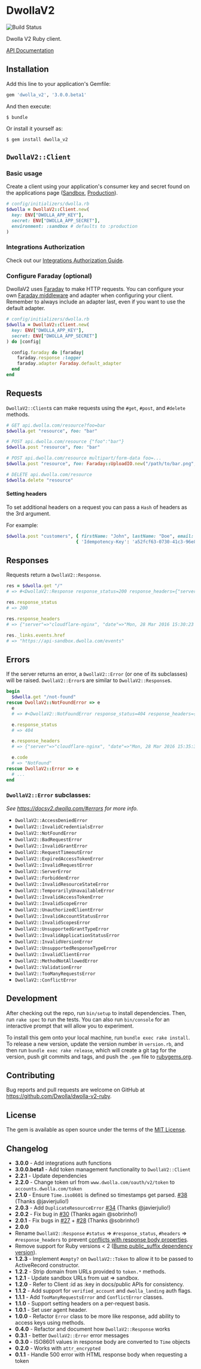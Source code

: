 # DwollaV2

![Build Status](https://travis-ci.org/Dwolla/dwolla-v2-ruby.svg)

Dwolla V2 Ruby client.

[API Documentation](https://docsv2.dwolla.com)

## Installation

Add this line to your application's Gemfile:

```ruby
gem 'dwolla_v2', '3.0.0.beta1'
```

And then execute:

    $ bundle

Or install it yourself as:

    $ gem install dwolla_v2

## `DwollaV2::Client`

### Basic usage

Create a client using your application's consumer key and secret found on the applications page
([Sandbox][apsandbox], [Production][approd]).

[apsandbox]: https://dashboard-sandbox.dwolla.com/applications
[approd]: https://dashboard.dwolla.com/applications

```ruby
# config/initializers/dwolla.rb
$dwolla = DwollaV2::Client.new(
  key: ENV["DWOLLA_APP_KEY"],
  secret: ENV["DWOLLA_APP_SECRET"],
  environment: :sandbox # defaults to :production
)
```

### Integrations Authorization

Check out our [Integrations Authorization Guide](https://developers.dwolla.com/integrations/authorization).

### Configure Faraday (optional)

DwollaV2 uses [Faraday][faraday] to make HTTP requests. You can configure your own
[Faraday middleware][faraday-middleware] and adapter when configuring your client. Remember to
always include an adapter last, even if you want to use the default adapter.

[faraday]: https://github.com/lostisland/faraday
[faraday-middleware]: https://github.com/lostisland/faraday_middleware

```ruby
# config/initializers/dwolla.rb
$dwolla = DwollaV2::Client.new(
  key: ENV["DWOLLA_APP_KEY"],
  secret: ENV["DWOLLA_APP_SECRET"]
) do |config|

  config.faraday do |faraday|
    faraday.response :logger
    faraday.adapter Faraday.default_adapter
  end
end
```

## Requests

`DwollaV2::Client`s can make requests using the `#get`, `#post`, and `#delete` methods.

```ruby
# GET api.dwolla.com/resource?foo=bar
$dwolla.get "resource", foo: "bar"

# POST api.dwolla.com/resource {"foo":"bar"}
$dwolla.post "resource", foo: "bar"

# POST api.dwolla.com/resource multipart/form-data foo=...
$dwolla.post "resource", foo: Faraday::UploadIO.new("/path/to/bar.png", "image/png")

# DELETE api.dwolla.com/resource
$dwolla.delete "resource"
```

#### Setting headers

To set additional headers on a request you can pass a `Hash` of headers as the 3rd argument.

For example:

```ruby
$dwolla.post "customers", { firstName: "John", lastName: "Doe", email: "jd@doe.com" },
                          { 'Idempotency-Key': 'a52fcf63-0730-41c3-96e8-7147b5d1fb01' }
```

## Responses

Requests return a `DwollaV2::Response`.

```ruby
res = $dwolla.get "/"
# => #<DwollaV2::Response response_status=200 response_headers={"server"=>"cloudflare-nginx", "date"=>"Mon, 28 Mar 2016 15:30:23 GMT", "content-type"=>"application/vnd.dwolla.v1.hal+json; charset=UTF-8", "content-length"=>"150", "connection"=>"close", "set-cookie"=>"__cfduid=d9dcd0f586c166d36cbd45b992bdaa11b1459179023; expires=Tue, 28-Mar-17 15:30:23 GMT; path=/; domain=.dwolla.com; HttpOnly", "x-request-id"=>"69a4e612-5dae-4c52-a6a0-2f921e34a88a", "cf-ray"=>"28ac1f81875941e3-MSP"} {"_links"=>{"events"=>{"href"=>"https://api-sandbox.dwolla.com/events"}, "webhook-subscriptions"=>{"href"=>"https://api-sandbox.dwolla.com/webhook-subscriptions"}}}>

res.response_status
# => 200

res.response_headers
# => {"server"=>"cloudflare-nginx", "date"=>"Mon, 28 Mar 2016 15:30:23 GMT", "content-type"=>"application/vnd.dwolla.v1.hal+json; charset=UTF-8", "content-length"=>"150", "connection"=>"close", "set-cookie"=>"__cfduid=d9dcd0f586c166d36cbd45b992bdaa11b1459179023; expires=Tue, 28-Mar-17 15:30:23 GMT; path=/; domain=.dwolla.com; HttpOnly", "x-request-id"=>"69a4e612-5dae-4c52-a6a0-2f921e34a88a", "cf-ray"=>"28ac1f81875941e3-MSP"}

res._links.events.href
# => "https://api-sandbox.dwolla.com/events"
```

## Errors

If the server returns an error, a `DwollaV2::Error` (or one of its subclasses) will be raised.
`DwollaV2::Error`s are similar to `DwollaV2::Response`s.

```ruby
begin
  $dwolla.get "/not-found"
rescue DwollaV2::NotFoundError => e
  e
  # => #<DwollaV2::NotFoundError response_status=404 response_headers={"server"=>"cloudflare-nginx", "date"=>"Mon, 28 Mar 2016 15:35:32 GMT", "content-type"=>"application/vnd.dwolla.v1.hal+json; profile=\"http://nocarrier.co.uk/profiles/vnd.error/\"; charset=UTF-8", "content-length"=>"69", "connection"=>"close", "set-cookie"=>"__cfduid=da1478bfdf3e56275cd8a6a741866ccce1459179332; expires=Tue, 28-Mar-17 15:35:32 GMT; path=/; domain=.dwolla.com; HttpOnly", "access-control-allow-origin"=>"*", "x-request-id"=>"667fca74-b53d-43db-bddd-50426a011881", "cf-ray"=>"28ac270abca64207-MSP"} {"code"=>"NotFound", "message"=>"The requested resource was not found."}>

  e.response_status
  # => 404

  e.response_headers
  # => {"server"=>"cloudflare-nginx", "date"=>"Mon, 28 Mar 2016 15:35:32 GMT", "content-type"=>"application/vnd.dwolla.v1.hal+json; profile=\"http://nocarrier.co.uk/profiles/vnd.error/\"; charset=UTF-8", "content-length"=>"69", "connection"=>"close", "set-cookie"=>"__cfduid=da1478bfdf3e56275cd8a6a741866ccce1459179332; expires=Tue, 28-Mar-17 15:35:32 GMT; path=/; domain=.dwolla.com; HttpOnly", "access-control-allow-origin"=>"*", "x-request-id"=>"667fca74-b53d-43db-bddd-50426a011881", "cf-ray"=>"28ac270abca64207-MSP"}

  e.code
  # => "NotFound"
rescue DwollaV2::Error => e
  # ...
end
```

### `DwollaV2::Error` subclasses:

_See https://docsv2.dwolla.com/#errors for more info._

- `DwollaV2::AccessDeniedError`
- `DwollaV2::InvalidCredentialsError`
- `DwollaV2::NotFoundError`
- `DwollaV2::BadRequestError`
- `DwollaV2::InvalidGrantError`
- `DwollaV2::RequestTimeoutError`
- `DwollaV2::ExpiredAccessTokenError`
- `DwollaV2::InvalidRequestError`
- `DwollaV2::ServerError`
- `DwollaV2::ForbiddenError`
- `DwollaV2::InvalidResourceStateError`
- `DwollaV2::TemporarilyUnavailableError`
- `DwollaV2::InvalidAccessTokenError`
- `DwollaV2::InvalidScopeError`
- `DwollaV2::UnauthorizedClientError`
- `DwollaV2::InvalidAccountStatusError`
- `DwollaV2::InvalidScopesError`
- `DwollaV2::UnsupportedGrantTypeError`
- `DwollaV2::InvalidApplicationStatusError`
- `DwollaV2::InvalidVersionError`
- `DwollaV2::UnsupportedResponseTypeError`
- `DwollaV2::InvalidClientError`
- `DwollaV2::MethodNotAllowedError`
- `DwollaV2::ValidationError`
- `DwollaV2::TooManyRequestsError`
- `DwollaV2::ConflictError`

## Development

After checking out the repo, run `bin/setup` to install dependencies. Then, run `rake spec` to run the tests. You can also run `bin/console` for an interactive prompt that will allow you to experiment.

To install this gem onto your local machine, run `bundle exec rake install`. To release a new version, update the version number in `version.rb`, and then run `bundle exec rake release`, which will create a git tag for the version, push git commits and tags, and push the `.gem` file to [rubygems.org](https://rubygems.org).

## Contributing

Bug reports and pull requests are welcome on GitHub at https://github.com/Dwolla/dwolla-v2-ruby.

## License

The gem is available as open source under the terms of the [MIT License](https://github.com/Dwolla/dwolla-v2-ruby).

## Changelog

- **3.0.0** - Add integrations auth functions
- **3.0.0.beta1** - Add token management functionality to `DwollaV2::Client`
- **2.2.1** - Update dependencies
- **2.2.0** - Change token url from `www.dwolla.com/oauth/v2/token` to `accounts.dwolla.com/token`
- **2.1.0** - Ensure `Time.iso8601` is defined so timestamps get parsed. [#38](https://github.com/Dwolla/dwolla-v2-ruby/pull/38) (Thanks @javierjulio!)
- **2.0.3** - Add `DuplicateResourceError` [#34](https://github.com/Dwolla/dwolla-v2-ruby/pull/34) (Thanks @javierjulio!)
- **2.0.2** - Fix bug in [#30](https://github.com/Dwolla/dwolla-v2-ruby/pull/30) (Thanks again @sobrinho!)
- **2.0.1** - Fix bugs in [#27](https://github.com/Dwolla/dwolla-v2-ruby/pull/27) + [#28](https://github.com/Dwolla/dwolla-v2-ruby/pull/28) (Thanks @sobrinho!)
- **2.0.0**
- Rename `DwollaV2::Response` `#status` => `#response_status`, `#headers` => `#response_headers` to prevent
  [conflicts with response body properties][response-conflicts].
- Remove support for Ruby versions < 2 ([Bump public_suffix dependency version][public-suffix]).
- **1.2.3** - Implement `#empty?` on `DwollaV2::Token` to allow it to be passed to ActiveRecord constructor.
- **1.2.2** - Strip domain from URLs provided to `token.*` methods.
- **1.2.1** - Update sandbox URLs from uat => sandbox.
- **1.2.0** - Refer to Client :id as :key in docs/public APIs for consistency.
- **1.1.2** - Add support for `verified_account` and `dwolla_landing` auth flags.
- **1.1.1** - Add `TooManyRequestsError` and `ConflictError` classes.
- **1.1.0** - Support setting headers on a per-request basis.
- **1.0.1** - Set user agent header.
- **1.0.0** - Refactor `Error` class to be more like response, add ability to access keys using methods.
- **0.4.0** - Refactor and document how `DwollaV2::Response` works
- **0.3.1** - better `DwollaV2::Error` error messages
- **0.3.0** - ISO8601 values in response body are converted to `Time` objects
- **0.2.0** - Works with `attr_encrypted`
- **0.1.1** - Handle 500 error with HTML response body when requesting a token

[response-conflicts]: https://discuss.dwolla.com/t/document-change-or-more-clarifiation/3964
[public-suffix]: https://github.com/Dwolla/dwolla-v2-ruby/pull/18#discussion_r108028135
